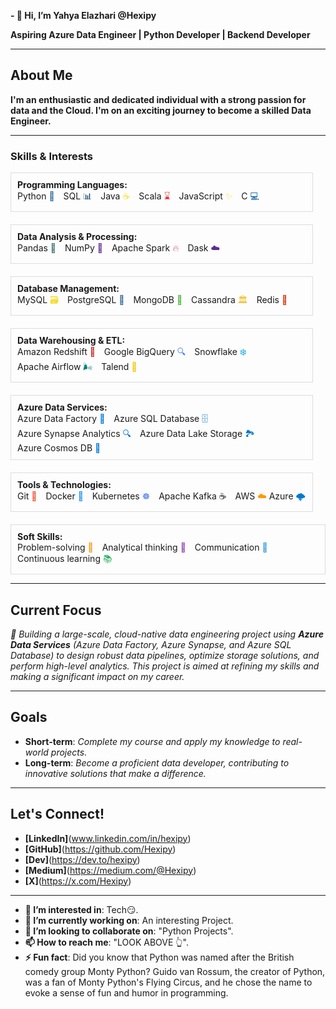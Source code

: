 **- 👋 Hi, I’m **Yahya Elazhari** @Hexipy**

**Aspiring Azure Data Engineer | Python Developer | Backend Developer**

---

## About Me

**I'm an enthusiastic and dedicated individual with a strong passion for data and the Cloud. I'm on an exciting journey to become a skilled Data Engineer.**

---

<h3>Skills & Interests</h3>

<div style="display: flex; flex-wrap: wrap; gap: 20px;">

  <div style="flex: 1; min-width: 300px; border: 1px solid #ddd; padding: 10px;">
    <strong>Programming Languages:</strong><br>
    <span style="display: inline-block; margin-right: 10px;">Python <span style="color: #306998;">🐍</span></span>
    <span style="display: inline-block; margin-right: 10px;">SQL <span style="color: #003B57;">📊</span></span>
    <span style="display: inline-block; margin-right: 10px;">Java <span style="color: #F7DF1E;">☕</span></span>
    <span style="display: inline-block; margin-right: 10px;">Scala <span style="color: #DC322F;">⌛</span></span>
    <span style="display: inline-block; margin-right: 10px;">JavaScript <span style="color: #F7DF1E;">✨</span></span>
    <span style="display: inline-block;">C <span style="color: #00599C;">💻</span></span>
  </div>
  <br>
  <div style="flex: 1; min-width: 300px; border: 1px solid #ddd; padding: 10px;">
    <strong>Data Analysis & Processing:</strong><br>
    <span style="display: inline-block; margin-right: 10px;">Pandas <span style="color: #3C6E71;">🐼</span></span>
    <span style="display: inline-block; margin-right: 10px;">NumPy <span style="color: #5C2D91;">🔢</span></span>
    <span style="display: inline-block; margin-right: 10px;">Apache Spark <span style="color: #E35F6F;">🔥</span></span>
    <span style="display: inline-block;">Dask <span style="color: #5C2D91;">☁️</span></span>
  </div>
  <br>
  <div style="flex: 1; min-width: 300px; border: 1px solid #ddd; padding: 10px;">
    <strong>Database Management:</strong><br>
    <span style="display: inline-block; margin-right: 10px;">MySQL <span style="color: #F5DD29;">🗃️</span></span>
    <span style="display: inline-block; margin-right: 10px;">PostgreSQL <span style="color: #336791;">🐘</span></span>
    <span style="display: inline-block; margin-right: 10px;">MongoDB <span style="color: #4DB33D;">🍃</span></span>
    <span style="display: inline-block; margin-right: 10px;">Cassandra <span style="color: #F4C542;">🏛️</span></span>
    <span style="display: inline-block;">Redis <span style="color: #D82C0D;">🔄</span></span>
  </div>
  <br>
  <div style="flex: 1; min-width: 300px; border: 1px solid #ddd; padding: 10px;">
    <strong>Data Warehousing & ETL:</strong><br>
    <span style="display: inline-block; margin-right: 10px;">Amazon Redshift <span style="color: #C62828;">🔴</span></span>
    <span style="display: inline-block; margin-right: 10px;">Google BigQuery <span style="color: #4285F4;">🔍</span></span>
    <span style="display: inline-block; margin-right: 10px;">Snowflake <span style="color: #00A3E0;">❄️</span></span>
    <span style="display: inline-block; margin-right: 10px;">Apache Airflow <span style="color: #017C74;">🌬️</span></span>
    <span style="display: inline-block;">Talend <span style="color: #F8C300;">🔧</span></span>
  </div>
  <br>
  <div style="flex: 1; min-width: 300px; border: 1px solid #ddd; padding: 10px;">
    <strong>Azure Data Services:</strong><br>
    <span style="display: inline-block; margin-right: 10px;">Azure Data Factory <span style="color: #0078D4;">🔄</span></span>
    <span style="display: inline-block; margin-right: 10px;">Azure SQL Database <span style="color: #0078D4;">🗄️</span></span>
    <span style="display: inline-block; margin-right: 10px;">Azure Synapse Analytics <span style="color: #0078D4;">🔍</span></span>
    <span style="display: inline-block; margin-right: 10px;">Azure Data Lake Storage <span style="color: #0078D4;">🏞️</span></span>
    <span style="display: inline-block;">Azure Cosmos DB <span style="color: #0078D4;">🌌</span></span>
  </div>
  <br>
  <div style="flex: 1; min-width: 300px; border: 1px solid #ddd; padding: 10px;">
    <strong>Tools & Technologies:</strong><br>
    <span style="display: inline-block; margin-right: 10px;">Git <span style="color: #F05032;">🦊</span></span>
    <span style="display: inline-block; margin-right: 10px;">Docker <span style="color: #2496ED;">🐋</span></span>
    <span style="display: inline-block; margin-right: 10px;">Kubernetes <span style="color: #326CE5;">☸️</span></span>
    <span style="display: inline-block; margin-right: 10px;">Apache Kafka <span style="color: #231F20;">☕️</span></span>
    <span style="display: inline-block;">AWS <span style="color: #FF9900;">☁️</span></span>
    <span style="display: inline-block;">Azure <span style="color: #0078D4;">🌩️</span></span>
  </div>
  <br>
  <div style="flex: 1; min-width: 300px; border: 1px solid #ddd; padding: 10px;">
    <strong>Soft Skills:</strong><br>
    <span style="display: inline-block; margin-right: 10px;">Problem-solving <span style="color: #F39C12;">🧩</span></span>
    <span style="display: inline-block; margin-right: 10px;">Analytical thinking <span style="color: #8E44AD;">🧠</span></span>
    <span style="display: inline-block; margin-right: 10px;">Communication <span style="color: #3498DB;">💬</span></span>
    <span style="display: inline-block;">Continuous learning <span style="color: #27AE60;">📚</span></span>
  </div>

</div>



---

## Current Focus

_🚀 Building a large-scale, cloud-native data engineering project using **Azure Data Services** (Azure Data Factory, Azure Synapse, and Azure SQL Database) to design robust data pipelines, optimize storage solutions, and perform high-level analytics. This project is aimed at refining my skills and making a significant impact on my career._

---

## Goals

- **Short-term**: _Complete my course and apply my knowledge to real-world projects._
- **Long-term**: _Become a proficient data developer, contributing to innovative solutions that make a difference._

---

## Let's Connect!

- **[LinkedIn]**(www.linkedin.com/in/hexipy)
- **[GitHub]**(https://github.com/Hexipy)
- **[Dev]**(https://dev.to/hexipy)
- **[Medium]**(https://medium.com/@Hexipy)
- **[X]**(https://x.com/Hexipy)
---

- **👀 I’m interested in**: Tech😏.
- **🌱 I’m currently working on**: An interesting Project.
- **💞️ I’m looking to collaborate on**: "Python Projects".
- **📫 How to reach me**: "LOOK ABOVE 👆".
- **⚡ Fun fact**: Did you know that Python was named after the British comedy group Monty Python? Guido van Rossum, the creator of Python, was a fan of Monty Python's Flying Circus, and he chose the name to evoke a sense of fun and humor in programming.

